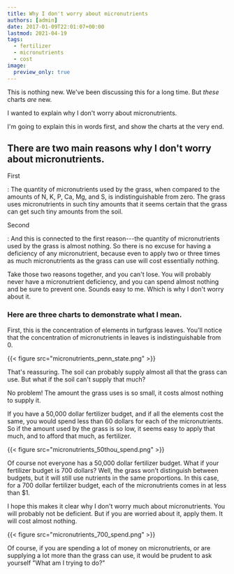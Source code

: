 ```yaml
---
title: Why I don't worry about micronutrients
authors: [admin]
date: 2017-01-09T22:01:07+00:00
lastmod: 2021-04-19
tags:
  - fertilizer
  - micronutrients
  - cost
image:
  preview_only: true
---
```


This is nothing new. We've been discussing this for a long time. But *these* charts *are* new.

I wanted to explain why I don't worry about micronutrients.

I'm going to explain this in words first, and show the charts at the very end. 

## There are two main reasons why I don't worry about micronutrients.

First

: The quantity of micronutrients used by the grass, when compared to the amounts of N, K, P, Ca, Mg, and S, is indistinguishable from zero. The grass uses micronutrients in such tiny amounts that it seems certain that the grass can get such tiny amounts from the soil.

Second

: And this is connected to the first reason---the quantity of micronutrients used by the grass is almost nothing. So there is no excuse for having a deficiency of any micronutrient, because even to apply two or three times as much micronutrients as the grass can use will cost essentially nothing.

Take those two reasons together, and you can't lose. You will probably never have a micronutrient deficiency, and you can spend almost nothing and be sure to prevent one. Sounds easy to me. Which is why I don't worry about it.

### Here are three charts to demonstrate what I mean.

First, this is the concentration of elements in turfgrass leaves. You'll notice that the concentration of micronutrients in leaves is indistinguishable from 0.

{{< figure src="micronutrients_penn_state.png" >}}

That's reassuring. The soil can probably supply almost all that the grass can use. But what if the soil can't supply that much?

No problem! The amount the grass uses is so small, it costs almost nothing to supply it.

If you have a 50,000 dollar fertilizer budget, and if all the elements cost the same, you would spend less than 60 dollars for each of the micronutrients. So if the amount used by the grass is so low, it seems easy to apply that much, and to afford that much, as fertilizer.

{{< figure src="micronutrients_50thou_spend.png" >}}

Of course not everyone has a 50,000 dollar fertilizer budget. What if your fertilizer budget is 700 dollars? Well, the grass won't distinguish between budgets, but it will still use nutrients in the same proportions. In this case, for a 700 dollar fertilizer budget, each of the micronutrients comes in at less than $1.

I hope this makes it clear why I don't worry much about micronutrients. You will probably not be deficient. But if you are worried about it, apply them. It will cost almost nothing.

{{< figure src="micronutrients_700_spend.png" >}}

Of course, if you are spending a lot of money on micronutrients, or are supplying a lot more than the grass can use, it would be prudent to ask yourself "What am I trying to do?"

